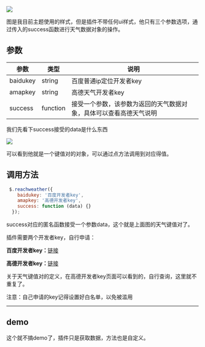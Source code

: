 
![](https://mulingyuer-1253375624.cos.ap-guangzhou.myqcloud.com/%E5%9B%BE%E7%89%87%E7%A9%BA%E9%97%B4/TIM%E6%88%AA%E5%9B%BE20200217164445.jpg)

图是我目前主题使用的样式，但是插件不带任何ui样式，他只有三个参数选项，通过传入的success函数进行天气数据对象的操作。

## 参数

| 参数    | 类型|  说明|
| --------- | -------- | ----- |
| baidukey| string | 百度普通ip定位开发者key |
| amapkey    | string |  高德天气开发者key| 
| success | function |  接受一个参数，该参数为返回的天气数据对象，具体可以查看高德天气说明 |

我们先看下success接受的data是什么东西

![](https://mulingyuer-1253375624.cos.ap-guangzhou.myqcloud.com/%E5%9B%BE%E7%89%87%E7%A9%BA%E9%97%B4/jQuery%20%E5%A4%A9%E6%B0%94%E6%8F%92%E4%BB%B6reachweather01.jpg)

可以看到他就是一个键值对的对象，可以通过点方法调用到对应得值。

## 调用方法

```javascript
 $.reachweather({
    baidukey: '百度开发者key',
    amapkey: '高德开发者key',
    success: function (data) {}
  });
```

success对应的匿名函数接受一个参数data，这个就是上面图的天气键值对了。

插件需要两个开发者key，自行申请：

**百度开发者key：**[链接](http://lbsyun.baidu.com/index.php?title=webapi/ip-api)

**高德开发者key：**[链接](https://lbs.amap.com/api/webservice/guide/api/weatherinfo/)

关于天气键值对的定义，在高德开发者key页面可以看到的，自行查询，这里就不重复了。

注意：自己申请的key记得设置好白名单，以免被滥用

* * *

## demo

这个就不搞demo了，插件只是获取数据，方法也是自定义。
